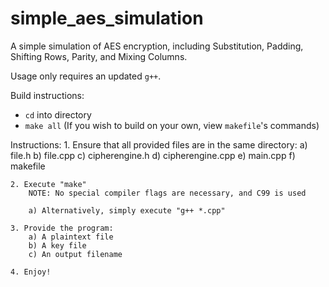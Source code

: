# simple_aes_simulation
A simple simulation of AES encryption, including Substitution, Padding, Shifting Rows, Parity, and Mixing Columns.

Usage only requires an updated `g++`.

Build instructions:
* `cd` into directory
* `make all` (If you wish to build on your own, view `makefile`'s commands)

Instructions:
	1. Ensure that all provided files are in the same directory:
		a) file.h
		b) file.cpp
		c) cipherengine.h
		d) cipherengine.cpp
		e) main.cpp
		f) makefile
		
	2. Execute "make"
		NOTE: No special compiler flags are necessary, and C99 is used
		
		a) Alternatively, simply execute "g++ *.cpp"
		
	3. Provide the program:
		a) A plaintext file
		b) A key file
		c) An output filename
	
	4. Enjoy!
